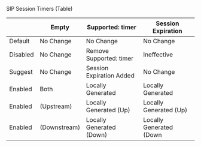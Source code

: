 SIP Session Timers (Table)

| |Empty |Supported: timer |Session Expiration|
|---|---|---|---|
|Default|No Change|No Change|No Change|
|Disabled|No Change|Remove Supported: timer|Ineffective|
|Suggest|No Change|Session Expiration Added|No Change|
|Enabled|Both|Locally Generated|Locally Generated|Locally Generated|
|Enabled|(Upstream)|Locally Generated (Up)|Locally Generated (Up)|Locally Generated (Up)|
|Enabled|(Downstream)|Locally Generated (Down)|Locally Generated (Down|	Locally Generated (Down)|
